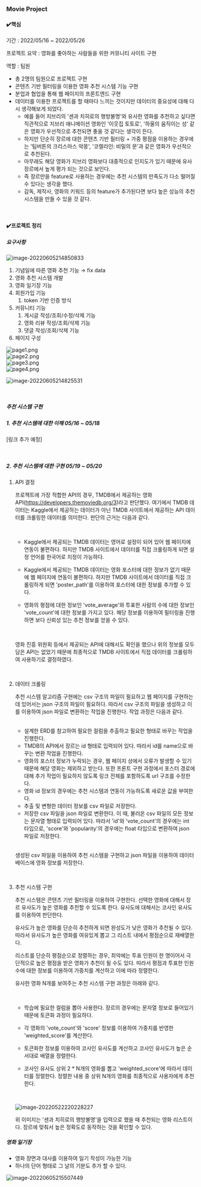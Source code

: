 ### Movie Project

#### :heavy_check_mark:핵심

기간 : 2022/05/16 ~ 2022/05/26  

프로젝트 요약 : 영화를 좋아하는 사람들을 위한 커뮤니티 사이트 구현  

역할 : 팀원  

* 총 2명의 팀원으로 프로젝트 구현  
* 콘텐츠 기반 필터링을 이용한 영화 추천 시스템 기능 구현  
* 분업과 협업을 통해 웹 페이지의 프론트엔드 구현  
* 데이터를 이용한 프로젝트를 할 때마다 느끼는 것이지만 데이터의 중요성에 대해 다시 생각해보게 되었다.  
  * 예를 들어 지브리의 '센과 치히로의 행방불명'와 유사한 영화를 추천하고 싶다면 직관적으로 지브리 애니메이션 영화인 '이웃집 토토로', '하울의 움직이는 성' 같은 영화가 우선적으로 추천되면 좋을 것 같다는 생각이 든다.  
  * 하지만 단순히 장르에 대한 콘텐츠 기반 필터링 + 가중 평점을 이용하는 경우에는 '팀버튼의 크리스마스 악몽', '코렐라인: 비밀의 문'과 같은 영화가 우선적으로 추천된다.  
  * 아무래도 해당 영화가 지브리 영화보다 대중적으로 인지도가 있기 때문에 유사 장르에서 높게 평가 되는 것으로 보인다.  
  * 즉 장르만을 feature로 사용하는 경우에는 추천 시스템의 만족도가 다소 떨어질 수 있다는 생각을 했다.  
  * 감독, 제작사, 영화의 키워드 등의 feature가 추가된다면 보다 높은 성능의 추천 시스템을 만들 수 있을 것 같다.  

<br>

#### :heavy_check_mark:프로젝트 정리

##### 요구사항

![image-20220605214850833](README.assets/image-20220605214850833.png)

1. 기념일에 따른 영화 추천 기능 → fix data  
2. 영화 추천 시스템 개발  
3. 영화 일기장 기능  
4. 회원가입 기능  
   1. token 기반 인증 방식  
5. 커뮤니티 기능  
   1. 게시글 작성/조회/수정/삭제 기능  
   2. 영화 리뷰 작성/조회/삭제 기능  
   3. 댓글 작성/조회/삭제 기능  
6. 페이지 구성  

![page1.png](./README.assets/1.png)  
![page2.png](./README.assets/2.png)  
![page3.png](./README.assets/3.png)  
![page4.png](./README.assets/4.png)  

![image-20220605214825531](README.assets/image-20220605214825531.png)  

<br>

##### 추천 시스템 구현

##### 1. 추천 시스템에 대한 이해 05/16 ~ 05/18

[링크 추가 예정]  

<br>

##### 2. 추천 시스템에 대한 구현 05/19 ~ 05/20

1. API 결정  

   프로젝트에 가장 적합한 API의 경우, TMDB에서 제공하는 영화 API(https://developers.themoviedb.org/3)라고 판단했다. 여기에서 TMDB 데이터는 Kaggle에서 제공하는 데이터가 아닌 TMDB 사이트에서 제공하는 API 데이터를 크롤링한 데이터를 의미한다. 판단의 근거는 다음과 같다.  

   <br>

     * Kaggle에서 제공되는 TMDB 데이터는 영어로 설정이 되어 있어 웹 페이지에 연동이 불편하다. 하지만 TMDB 사이트에서 데이터를 직접 크롤링하게 되면 설정 언어를 한국어로 지정이 가능하다.  

     * Kaggle에서 제공되는 TMDB 데이터는 영화 포스터에 대한 정보가 없기 때문에 웹 페이지에 연동이 불편하다. 하지만 TMDB 사이트에서 데이터를 직접 크롤링하게 되면 'poster_path'를 이용하여 포스터에 대한 정보를 추가할 수 있다.  

     * 영화의 평점에 대한 정보인 'vote_average'와 투표한 사람의 수에 대한 정보인 'vote_count'에 대한 정보를 가지고 있다. 해당 정보를 이용하여 필터링을 진행하면 보다 신뢰성 있는 추천 정보를 얻을 수 있다.  

   <br>

   영화 진흥 위원회 등에서 제공되는 API에 대해서도 확인을 했으나 위의 정보를 모두 담은 API는 없었기 때문에 최종적으로 TMDB 사이트에서 직접 데이터를 크롤링하여 사용하기로 결정하였다.  

   <br>

2. 데이터 크롤링  

   추천 시스템 알고리즘 구현에는 csv 구조의 파일이 필요하고 웹 페이지를 구현하는 데 있어서는 json 구조의 파일이 필요하다. 따라서 csv 구조의 파일을 생성하고 이를 이용하여 json 파일로 변환하는 작업을 진행한다. 작업 과정은 다음과 같다.  

   <br>

   * 설계한 ERD를 참고하여 필요한 컬럼을 추출하고 필요한 형태로 바꾸는 작업을 진행한다.  
   * TMDB의 API에서 장르는 id 형태로 입력되어 있다. 따라서 id를 name으로 바꾸는 변환 작업을 진행한다.  
   * 영화의 포스터 정보가 누락되는 경우, 웹 페이지 상에서 오류가 발생할 수 있기 때문에 해당 영화는 제외하고 받는다. 또한 프론트 구현 과정에서 포스터 경로에 대해 추가 작업이 필요하지 않도록 링크 전체를 포함하도록 url 구조를 수정한다.  
   * 영화 id 정보의 경우에는 추천 시스템과 연동이 가능하도록 새로운 값을 부여한다.  
   * 추출 및 변형한 데이터 정보를 csv 파일로 저장한다.  
   * 저장한 csv 파일을 json 파일로 변환한다. 이 때, 불러온 csv 파일의 모든 정보는 문자열 형태로 입력되어 있다. 따라서 'id'와 'vote_count'의 경우에는 int 타입으로, 'score'와 'popularity'의 경우에는 float 타입으로 변환하여 json 파일로 저장한다.  

   <br>

   생성된 csv 파일을 이용하여 추천 시스템을 구현하고 json 파일을 이용하여 데이터베이스에 영화 정보를 저장한다.  

   <br>

3. 추천 시스템 구현  

   추천 시스템은 콘텐츠 기반  필터링을 이용하여 구현한다. 선택한 영화에 대해서 장르 유사도가 높은 영화를 추천할 수 있도록 한다. 유사도에 대해서는 코사인 유사도를 이용하여 판단한다.  

   유사도가 높은 영화를 단순히 추천하게 되면 완성도가 낮은 영화가 추천될 수 있다. 따라서 유사도가 높은 영화를 여유있게 뽑고 그 리스트 내에서 평점순으로 재배열한다.  

   리스트를 단순히 평점순으로 정렬하는 경우, 최악에는 투표 인원이 한 명이어서 극단적으로 높은 평점을 받은 영화가 추천이 될 수도 있다. 따라서 평점과 투표한 인원 수에 대한 정보를 이용하여 가중치를 계산하고 이에 따라 정렬한다.  

   유사한 영화 N개를 보여주는 추천 시스템 구현 과정은 아래와 같다.  

   <br>

   * 학습에 필요한 컬럼을 뽑아 사용한다. 장르의 경우에는 문자열 정보로 들어있기 때문에 토큰화 과정이 필요하다.  

   * 각 영화의 'vote_count'와 'score' 정보를 이용하여 가중치를 반영한 'weighted_score'를 계산한다.  

   * 토큰화한 정보를 이용하여 코사인 유사도를 계산하고 코사인 유사도가 높은 순서대로 배열을 정렬한다.   

   * 코사인 유사도 상위 2 * N개의 영화를 뽑고 'weighted_score'에 따라서 데이터를 정렬한다. 정렬한 내용 중 상위 N개의 영화를 최종적으로 사용자에게 추천한다.  

   <br>

   ![image-20220522220228227](README.assets/image-20220522220228227.png)  

     위 이미지는 '센과 치히로의 행방불명'을 입력으로 했을 때 추천되는 영화 리스트이다. 장르에 맞춰서 높은 정확도로 동작하는 것을 확인할 수 있다.  
   
##### 영화 일기장

* 영화 장면과 대사를 이용하여 일기 작성이 가능한 기능  
* 하나의 단어 형태로 그 날의 기분도 추가 할 수 있다.  

![image-20220605215507449](README.assets/image-20220605215507449.png)  
